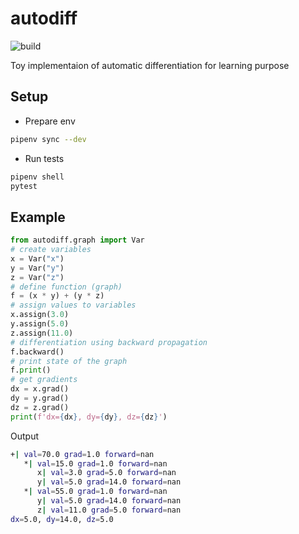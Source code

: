 # autodiff
![build](https://github.com/rizTaak/autodiff/actions/workflows/main.yml/badge.svg)

Toy implementaion of automatic differentiation for learning purpose

## Setup

* Prepare env

```bash
pipenv sync --dev
```

* Run tests

```bash
pipenv shell
pytest
```

## Example

```python
from autodiff.graph import Var
# create variables
x = Var("x")
y = Var("y")
z = Var("z")
# define function (graph)
f = (x * y) + (y * z)
# assign values to variables
x.assign(3.0)
y.assign(5.0)
z.assign(11.0)
# differentiation using backward propagation
f.backward()
# print state of the graph
f.print()
# get gradients
dx = x.grad()
dy = y.grad()
dz = z.grad()
print(f'dx={dx}, dy={dy}, dz={dz}')
```

Output

```bash
+| val=70.0 grad=1.0 forward=nan
   *| val=15.0 grad=1.0 forward=nan
      x| val=3.0 grad=5.0 forward=nan
      y| val=5.0 grad=14.0 forward=nan
   *| val=55.0 grad=1.0 forward=nan
      y| val=5.0 grad=14.0 forward=nan
      z| val=11.0 grad=5.0 forward=nan
dx=5.0, dy=14.0, dz=5.0
```

